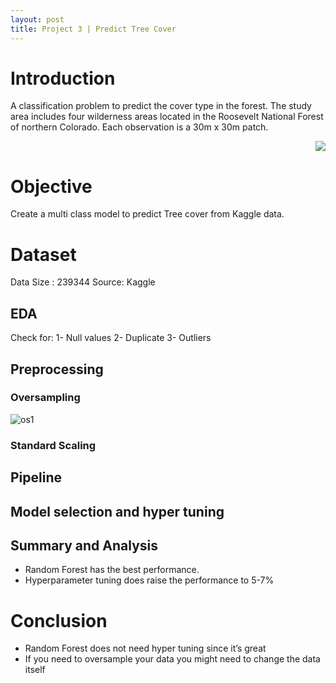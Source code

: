```yaml
---
layout: post
title: Project 3 | Predict Tree Cover
---
```


# Introduction

A classification problem to predict the cover type in the forest. The study area includes four wilderness areas located in the Roosevelt National Forest of northern Colorado. Each observation is a 30m x 30m patch. 

<p align="right" width="120" height="120">
  <img src="https://user-images.githubusercontent.com/20974667/66707339-8a48d280-ed47-11e9-9d7a-d7ff47451906.png" >
</p>

# Objective

Create a multi class model to predict Tree cover from Kaggle data.

# Dataset

Data Size : 239344
Source: Kaggle

## EDA
Check for:
1- Null values
2- Duplicate
3- Outliers

## Preprocessing

### Oversampling

![os1](https://user-images.githubusercontent.com/20974667/66707269-6a64df00-ed46-11e9-8e41-7ffdfd4726dd.png)



### Standard Scaling

## Pipeline

## Model selection and hyper tuning

## Summary and Analysis

* Random Forest has the best performance.
* Hyperparameter tuning does raise the performance to 5-7%


# Conclusion

* Random Forest does not need hyper tuning since it’s great
* If you need to oversample your data you might need to change the data itself




